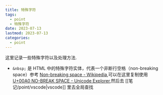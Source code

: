 ```yaml
---
title: 特殊字符
tags:
  - point
  - 特殊字符
date: 2023-07-13
lastmod: 2023-07-13
categories:
  - point
---
```


这里记录一些特殊字符以及处理方法.

- `&nbsp;` 是 HTML 中的特殊字符实体，代表一个非断行空格（non-breaking space）参考 [Non-breaking space - Wikipedia](https://en.wikipedia.org/wiki/Non-breaking_space),可以在这里复制使用 [U+00A0 NO-BREAK SPACE - Unicode Explorer](https://unicode-explorer.com/c/00A0),然后去 [[笔记/point/vscode|vscode]] 里去全局查找
